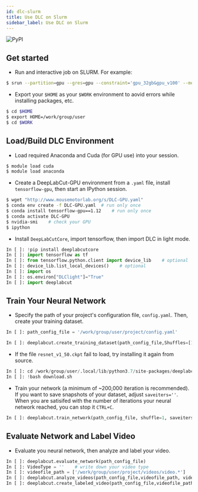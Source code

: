 ```yaml
---
id: dlc-slurm
title: Use DLC on Slurm
sidebar_label: Use DLC on Slurm
---
```


![PyPI](https://img.shields.io/pypi/v/deeplabcutcore)

## Get started

- Run and interactive job on SLURM.  For example:

```bash
$ srun --partition=gpu --gres=gpu --constraint='gpu_32gb&gpu_v100' --mem=32gb --ntasks-per-node=21 --nodes=1 --time=8:00:00 --pty $SHELL
```

- Export your `$HOME` as your `$WORK` environment to aovid errors while installing packages, etc.

```bash
$ cd $HOME
$ export HOME=/work/group/user
$ cd $WORK
```

## Load/Build DLC Environment

- Load required Anaconda and Cuda (for GPU use) into your session.

```bash
$ module load cuda
$ module load anaconda
```

- Create a DeepLabCut-GPU environment from a `.yaml` file, install `tensorflow-gpu`, then start an IPython session.

```bash
$ wget "http://www.mousemotorlab.org/s/DLC-GPU.yaml"
$ conda env create -f DLC-GPU.yaml	# run only once
$ conda install tensorflow-gpu==1.12	# run only once
$ conda activate DLC-GPU
$ nvidia-smi	# check your GPU
$ ipython
```

- Install `DeepLabCutCore`, import tensorflow, then import DLC in light mode.

```python
In [ ]: !pip install deeplabcutcore
In [ ]: import tensorflow as tf
In [ ]: from tensorflow.python.client import device_lib    # optional
In [ ]: device_lib.list_local_devices()    # optional
In [ ]: import os
In [ ]: os.environ["DLClight"]="True"
In [ ]: import deeplabcut
```

## Train Your Neural Network

- Specify the path of your project's configuration file, `config.yaml`.  Then, create your training dataset.

```python
In [ ]: path_config_file = '/work/group/user/project/config.yaml'

In [ ]: deeplabcut.create_training_dataset(path_config_file,Shuffles=[1])
```

- If the file `resnet_v1_50.ckpt` fail to load, try installing it again from source.

```python
In [ ]: cd /work/group/user/.local/lib/python3.7/site-packages/deeplabcut/pose_estimation_tensorflow/models/pretrained/
In [ ]: !bash download.sh
```

- Train your network (a minimum of ~200,000 iteration is recommended).  If you want to save snapshots of your dataset, adjust `saveiters=''`.  When you are satisifed with the number of iterations your neural network reached, you can stop it `CTRL+C`.

```python
In [ ]: deeplabcut.train_network(path_config_file, shuffle=1, saveiters=1000, displayiters=10)
```

## Evaluate Network and Label Video

- Evaluate you neural network, then analyze and label your video.

```python
In [ ]: deeplabcut.evaluate_network(path_config_file)
In [ ]: VideoType = ''    # write down your video type
In [ ]: videofile_path = ['/work/group/user/project/videos/video.*']
In [ ]: deeplabcut.analyze_videos(path_config_file,videofile_path, videotype=VideoType)
In [ ]: deeplabcut.create_labeled_video(path_config_file,videofile_path)
```
